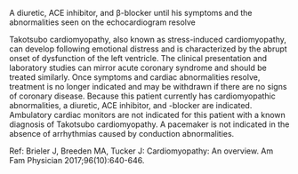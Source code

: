 A diuretic, ACE inhibitor, and β-blocker until his symptoms and the abnormalities seen on the echocardiogram resolve

Takotsubo cardiomyopathy, also known as stress-induced cardiomyopathy, can develop following
emotional distress and is characterized by the abrupt onset of dysfunction of the left ventricle. The clinical
presentation and laboratory studies can mirror acute coronary syndrome and should be treated similarly.
Once symptoms and cardiac abnormalities resolve, treatment is no longer indicated and may be withdrawn
if there are no signs of coronary disease. Because this patient currently has cardiomyopathic abnormalities,
a diuretic, ACE inhibitor, and -blocker are indicated. Ambulatory cardiac monitors are not indicated for
this patient with a known diagnosis of Takotsubo cardiomyopathy. A pacemaker is not indicated in the
absence of arrhythmias caused by conduction abnormalities.

Ref: Brieler J, Breeden MA, Tucker J: Cardiomyopathy: An overview. Am Fam Physician 2017;96(10):640-646.
